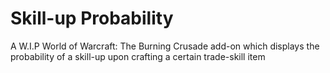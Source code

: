 # Skill-up Probability
A W.I.P World of Warcraft: The Burning Crusade add-on which displays the probability of a skill-up upon crafting a certain trade-skill item
